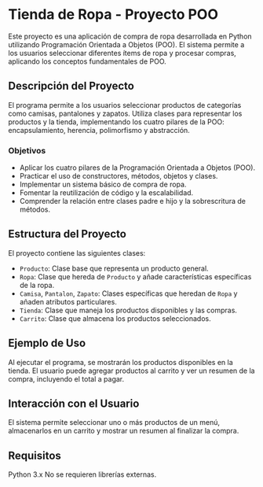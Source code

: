 # Tienda de Ropa - Proyecto POO

Este proyecto es una aplicación de compra de ropa desarrollada en Python utilizando Programación Orientada a Objetos (POO). El sistema permite a los usuarios seleccionar diferentes ítems de ropa y procesar compras, aplicando los conceptos fundamentales de POO.

## Descripción del Proyecto

El programa permite a los usuarios seleccionar productos de categorías como camisas, pantalones y zapatos. Utiliza clases para representar los productos y la tienda, implementando los cuatro pilares de la POO: encapsulamiento, herencia, polimorfismo y abstracción.

### Objetivos

- Aplicar los cuatro pilares de la Programación Orientada a Objetos (POO).
- Practicar el uso de constructores, métodos, objetos y clases.
- Implementar un sistema básico de compra de ropa.
- Fomentar la reutilización de código y la escalabilidad.
- Comprender la relación entre clases padre e hijo y la sobrescritura de métodos.

## Estructura del Proyecto

El proyecto contiene las siguientes clases:

- `Producto`: Clase base que representa un producto general.
- `Ropa`: Clase que hereda de `Producto` y añade características específicas de la ropa.
- `Camisa`, `Pantalon`, `Zapato`: Clases específicas que heredan de `Ropa` y añaden atributos particulares.
- `Tienda`: Clase que maneja los productos disponibles y las compras.
- `Carrito`: Clase que almacena los productos seleccionados.

## Ejemplo de Uso
Al ejecutar el programa, se mostrarán los productos disponibles en la tienda. El usuario puede agregar productos al carrito y ver un resumen de la compra, incluyendo el total a pagar.

## Interacción con el Usuario
El sistema permite seleccionar uno o más productos de un menú, almacenarlos en un carrito y mostrar un resumen al finalizar la compra.

## Requisitos
Python 3.x
No se requieren librerías externas.

